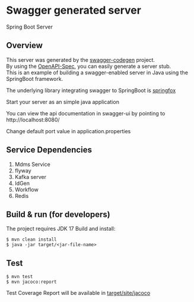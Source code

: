 # Swagger generated server

Spring Boot Server


## Overview
This server was generated by the [swagger-codegen](https://github.com/swagger-api/swagger-codegen) project.  
By using the [OpenAPI-Spec](https://github.com/swagger-api/swagger-core), you can easily generate a server stub.  
This is an example of building a swagger-enabled server in Java using the SpringBoot framework.

The underlying library integrating swagger to SpringBoot is [springfox](https://github.com/springfox/springfox)

Start your server as an simple java application

You can view the api documentation in swagger-ui by pointing to  
http://localhost:8080/

Change default port value in application.properties

## Service Dependencies
1. Mdms Service
2. flyway
4. Kafka server
5. IdGen
6. Workflow
7. Redis

## Build & run (for developers)
The project requires JDK 17
Build and install:
 ```
 $ mvn clean install
 $ java -jar target/<jar-file-name>
 ```

## Test
   ```
   $ mvn test
   $ mvn jacoco:report
   ```
Test Coverage Report will be available in [target/site/jacoco](target/site/jacoco)